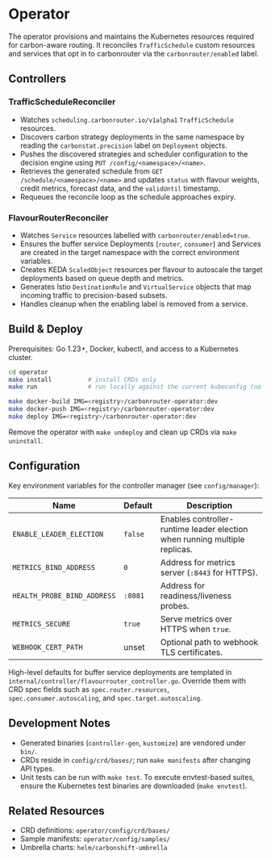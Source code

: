 # Operator

The operator provisions and maintains the Kubernetes resources required for
carbon-aware routing. It reconciles `TrafficSchedule` custom resources and
services that opt in to carbonrouter via the `carbonrouter/enabled` label.

## Controllers

### TrafficScheduleReconciler

- Watches `scheduling.carbonrouter.io/v1alpha1` `TrafficSchedule` resources.
- Discovers carbon strategy deployments in the same namespace by reading the
  `carbonstat.precision` label on `Deployment` objects.
- Pushes the discovered strategies and scheduler configuration to the decision
  engine using `PUT /config/<namespace>/<name>`.
- Retrieves the generated schedule from `GET /schedule/<namespace>/<name>` and
  updates `status` with flavour weights, credit metrics, forecast data, and the
  `validUntil` timestamp.
- Requeues the reconcile loop as the schedule approaches expiry.

### FlavourRouterReconciler

- Watches `Service` resources labelled with `carbonrouter/enabled=true`.
- Ensures the buffer service Deployments (`router`, `consumer`) and Services are
  created in the target namespace with the correct environment variables.
- Creates KEDA `ScaledObject` resources per flavour to autoscale the target
  deployments based on queue depth and metrics.
- Generates Istio `DestinationRule` and `VirtualService` objects that map
  incoming traffic to precision-based subsets.
- Handles cleanup when the enabling label is removed from a service.

## Build & Deploy

Prerequisites: Go 1.23+, Docker, kubectl, and access to a Kubernetes cluster.

```bash
cd operator
make install          # install CRDs only
make run              # run locally against the current kubeconfig (no RBAC)

make docker-build IMG=<registry>/carbonrouter-operator:dev
make docker-push IMG=<registry>/carbonrouter-operator:dev
make deploy IMG=<registry>/carbonrouter-operator:dev
```

Remove the operator with `make undeploy` and clean up CRDs via `make uninstall`.

## Configuration

Key environment variables for the controller manager (see `config/manager`):

| Name | Default | Description |
| ---- | ------- | ----------- |
| `ENABLE_LEADER_ELECTION` | `false` | Enables controller-runtime leader election when running multiple replicas. |
| `METRICS_BIND_ADDRESS` | `0` | Address for metrics server (`:8443` for HTTPS). |
| `HEALTH_PROBE_BIND_ADDRESS` | `:8081` | Address for readiness/liveness probes. |
| `METRICS_SECURE` | `true` | Serve metrics over HTTPS when `true`. |
| `WEBHOOK_CERT_PATH` | unset | Optional path to webhook TLS certificates. |

High-level defaults for buffer service deployments are templated in
`internal/controller/flavourrouter_controller.go`. Override them with CRD spec
fields such as `spec.router.resources`, `spec.consumer.autoscaling`, and
`spec.target.autoscaling`.

## Development Notes

- Generated binaries (`controller-gen`, `kustomize`) are vendored under `bin/`.
- CRDs reside in `config/crd/bases/`; run `make manifests` after changing API
  types.
- Unit tests can be run with `make test`. To execute envtest-based suites,
  ensure the Kubernetes test binaries are downloaded (`make envtest`).

## Related Resources

- CRD definitions: `operator/config/crd/bases/`
- Sample manifests: `operator/config/samples/`
- Umbrella charts: `helm/carbonshift-umbrella`

